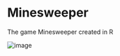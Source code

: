 # Minesweeper
The game Minesweeper created in R


![image](https://user-images.githubusercontent.com/38075321/114863993-be93c800-9df0-11eb-8127-12daf978788e.png)
